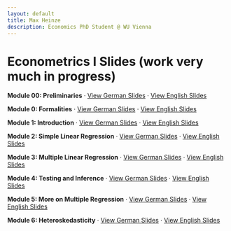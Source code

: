 ```yaml
---
layout: default
title: Max Heinze
description: Economics PhD Student @ WU Vienna
---
```


# Econometrics I Slides (work very much in progress)

**Module 00: Preliminaries** · [View German Slides](assets/00_grundlagen.html) · [View English Slides](assets/00_preliminaries.html)

**Module 0: Formalities** · [View German Slides](assets/0_organisatorisches.html) · [View English Slides](assets/0_formalities.html)

**Module 1: Introduction** · [View German Slides](assets/1_einfuehrung.html) · [View English Slides](assets/1_introduction.html)

**Module 2: Simple Linear Regression** · [View German Slides](assets/2_einfache_lineare_regression.html) · [View English Slides](assets/2_simple_linear_regression.html)

**Module 3: Multiple Linear Regression** · [View German Slides](assets/3_multiple_lineare_regression.html) · [View English Slides](assets/3_multiple_linear_regression.html)

**Module 4: Testing and Inference** · [View German Slides](assets/4_tests_und_inferenz.html) · [View English Slides](assets/4_testing_and_inference.html)

**Module 5: More on Multiple Regression** · [View German Slides](assets/5_mehr_zu_multipler_regression.html) · [View English Slides](assets/5_more_on_multiple_regression.html)

**Module 6: Heteroskedasticity** · [View German Slides](assets/6_heteroskedastizitaet.html) · [View English Slides](assets/6_heteroskedasticity.html)

